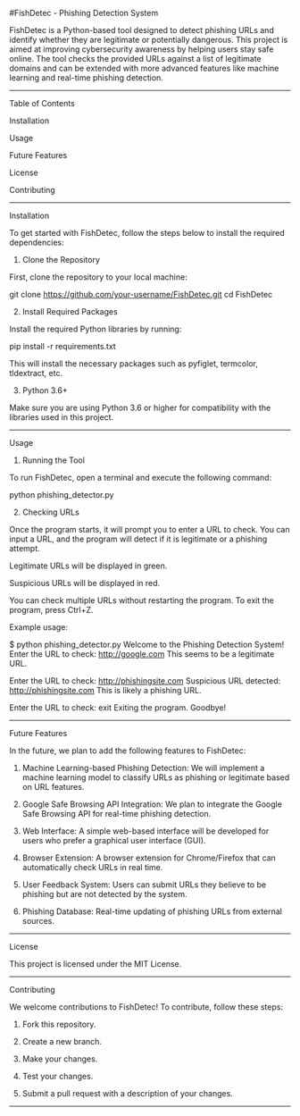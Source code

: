 #FishDetec - Phishing Detection System

FishDetec is a Python-based tool designed to detect phishing URLs and identify whether they are legitimate or potentially dangerous. This project is aimed at improving cybersecurity awareness by helping users stay safe online. The tool checks the provided URLs against a list of legitimate domains and can be extended with more advanced features like machine learning and real-time phishing detection.


---

Table of Contents

Installation

Usage

Future Features

License

Contributing



---

Installation

To get started with FishDetec, follow the steps below to install the required dependencies:

1. Clone the Repository

First, clone the repository to your local machine:

git clone https://github.com/your-username/FishDetec.git
cd FishDetec

2. Install Required Packages

Install the required Python libraries by running:

pip install -r requirements.txt

This will install the necessary packages such as pyfiglet, termcolor, tldextract, etc.

3. Python 3.6+

Make sure you are using Python 3.6 or higher for compatibility with the libraries used in this project.


---

Usage

1. Running the Tool

To run FishDetec, open a terminal and execute the following command:

python phishing_detector.py

2. Checking URLs

Once the program starts, it will prompt you to enter a URL to check. You can input a URL, and the program will detect if it is legitimate or a phishing attempt.

Legitimate URLs will be displayed in green.

Suspicious URLs will be displayed in red.


You can check multiple URLs without restarting the program. To exit the program, press Ctrl+Z.

Example usage:

$ python phishing_detector.py
Welcome to the Phishing Detection System!
Enter the URL to check: http://google.com
This seems to be a legitimate URL.

Enter the URL to check: http://phishingsite.com
Suspicious URL detected: http://phishingsite.com
This is likely a phishing URL.

Enter the URL to check: exit
Exiting the program. Goodbye!


---

Future Features

In the future, we plan to add the following features to FishDetec:

1. Machine Learning-based Phishing Detection: We will implement a machine learning model to classify URLs as phishing or legitimate based on URL features.


2. Google Safe Browsing API Integration: We plan to integrate the Google Safe Browsing API for real-time phishing detection.


3. Web Interface: A simple web-based interface will be developed for users who prefer a graphical user interface (GUI).


4. Browser Extension: A browser extension for Chrome/Firefox that can automatically check URLs in real time.


5. User Feedback System: Users can submit URLs they believe to be phishing but are not detected by the system.


6. Phishing Database: Real-time updating of phishing URLs from external sources.




---

License

This project is licensed under the MIT License.


---

Contributing

We welcome contributions to FishDetec! To contribute, follow these steps:

1. Fork this repository.


2. Create a new branch.


3. Make your changes.


4. Test your changes.


5. Submit a pull request with a description of your changes.




---
